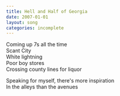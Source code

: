 ```yaml
---
title: Hell and Half of Georgia
date: 2007-01-01
layout: song
categories: incomplete
---
```

Coming up 7s all the time  
Scant City  
White lightning  
Poor boy stores  
Crossing county lines for liquor

Speaking for myself, there's more inspiration  
In the alleys than the avenues
